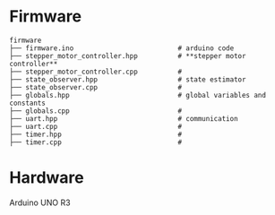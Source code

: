 # Firmware

    firmware
    ├── firmware.ino                          # arduino code
    ├── stepper_motor_controller.hpp          # **stepper motor controller**
    ├── stepper_motor_controller.cpp          #
    ├── state_observer.hpp                    # state estimator
    ├── state_observer.cpp                    #
    ├── globals.hpp                           # global variables and constants
    ├── globals.cpp                           #
    ├── uart.hpp                              # communication
    ├── uart.cpp                              #
    ├── timer.hpp                             #
    ├── timer.cpp                             #

# Hardware

Arduino UNO R3
